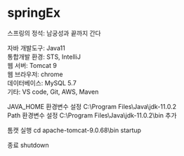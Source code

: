 # springEx

스프링의 정석: 남궁성과 끝까지 간다


자바 개발도구: Java11  
통합개발 환경: STS, IntelliJ  
웹 서버: Tomcat 9  
웹 브라우저: chrome  
데이터베이스: MySQL 5.7  
기타: VS code, Git, AWS, Maven

JAVA_HOME 환경변수 설정
C:\Program Files\Java\jdk-11.0.2  
Path 환경변수 설정
C:\Program Files\Java\jdk-11.0.2\bin 추가

톰캣 실행
cd apache-tomcat-9.0.68\bin
startup

종료
shutdown
